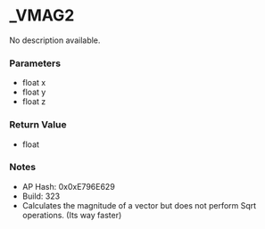 # _VMAG2

No description available.

### Parameters
* float x
* float y
* float z

### Return Value
* float

### Notes
* AP Hash: 0x0xE796E629
* Build: 323
* Calculates the magnitude of a vector but does not perform Sqrt operations. (Its way faster)

